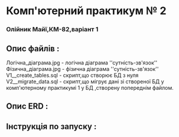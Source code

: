 # Комп'ютерний практикум № 2 
### Олійник Майї,КМ-82,варіант 1

## Опис файлів :
  Логічна_діаграма.jpg - логічна діаграма ''сутність-зв'язок''  
  Фізична_діаграма.jpg - фізична діаграма ''сутність-зв'язок''  
  V1__create_tables.sql - скрипт,що створює БД з нуля   
  V2__migrate_data.sql  - скрипт,що мігрує дані зі створеної БД у комп'ютерному практикумі 1 у БД ,створену попереднім файлом.

## Опис ERD :

## Інструкція по запуску :
